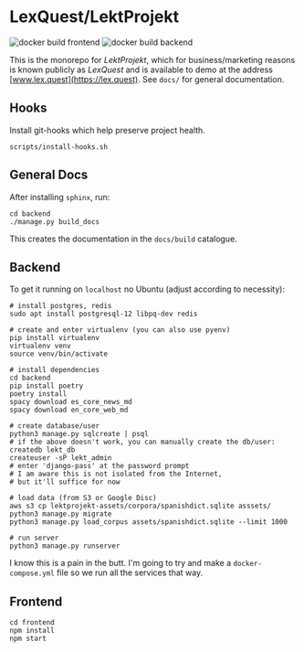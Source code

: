 # LexQuest/LektProjekt

![docker build frontend](https://github.com/psacawa/lektprojekt/actions/workflows/build-frontend.yml/badge.svg)
![docker build backend](https://github.com/psacawa/lektprojekt/actions/workflows/build-backend.yml/badge.svg)

This is the monorepo for _LektProjekt_, which for business/marketing reasons is known publicly as _LexQuest_ and is available to demo at the address [www.lex.quest](https://lex.quest). See `docs/` for general documentation.

## Hooks

Install git-hooks which help preserve project health.

```
scripts/install-hooks.sh
```

## General Docs

After installing `sphinx`, run:

```
cd backend
./manage.py build_docs
```

This creates the documentation in the `docs/build` catalogue.

## Backend

To get it running on `localhost` no Ubuntu (adjust according to necessity):

```
# install postgres, redis
sudo apt install postgresql-12 libpq-dev redis

# create and enter virtualenv (you can also use pyenv)
pip install virtualenv
virtualenv venv
source venv/bin/activate

# install dependencies
cd backend
pip install poetry
poetry install
spacy download es_core_news_md
spacy download en_core_web_md

# create database/user
python3 manage.py sqlcreate | psql
# if the above doesn't work, you can manually create the db/user:
createdb lekt_db
createuser -sP lekt_admin
# enter 'django-pass' at the password prompt
# I am aware this is not isolated from the Internet,
# but it'll suffice for now

# load data (from S3 or Google Disc)
aws s3 cp lektprojekt-assets/corpora/spanishdict.sqlite asssets/
python3 manage.py migrate
python3 manage.py load_corpus assets/spanishdict.sqlite --limit 1000

# run server
python3 manage.py runserver
```

I know this is a pain in the butt. I'm going to try and make a `docker-compose.yml` file so we run all the services that way.

## Frontend

```
cd frontend
npm install
npm start
```
